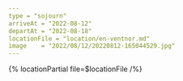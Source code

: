 ```yaml
---
type = "sojourn"
arriveAt = "2022-08-12"
departAt = "2022-08-18"
locationFile = "location/en-ventnor.md"
image    = "2022/08/12/20220812-165044529.jpg"
---
```


{% locationPartial file=$locationFile /%} 
